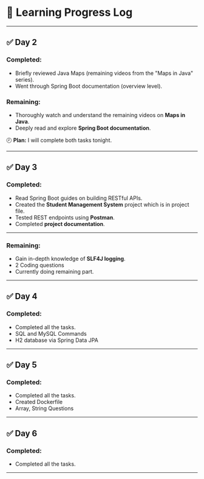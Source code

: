 # 📅 Learning Progress Log
---
## ✅ Day 2

### Completed:
- Briefly reviewed Java Maps (remaining videos from the "Maps in Java" series).
- Went through Spring Boot documentation (overview level).

### Remaining:
- Thoroughly watch and understand the remaining videos on **Maps in Java**.
- Deeply read and explore **Spring Boot documentation**.

🕗 **Plan:** I will complete both tasks tonight.

---

## ✅ Day 3

### Completed:
- Read Spring Boot guides on building RESTful APIs.
- Created the **Student Management System** project which is in project file.
- Tested REST endpoints using **Postman**.
- Completed **project documentation**.

---

### Remaining:
- Gain in-depth knowledge of **SLF4J logging**.
- 2 Coding questions
- Currently doing remaining part.
---

## ✅ Day 4

### Completed:
- Completed all the tasks.
- SQL and MySQL Commands 
- H2 database via Spring Data JPA

---

## ✅ Day 5

### Completed:
- Completed all the tasks.
- Created Dockerfile
- Array, String Questions 
---

## ✅ Day 6

### Completed:
- Completed all the tasks.

---